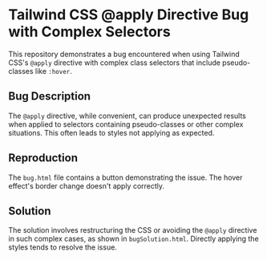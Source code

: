 # Tailwind CSS @apply Directive Bug with Complex Selectors

This repository demonstrates a bug encountered when using Tailwind CSS's `@apply` directive with complex class selectors that include pseudo-classes like `:hover`.

## Bug Description
The `@apply` directive, while convenient, can produce unexpected results when applied to selectors containing pseudo-classes or other complex situations. This often leads to styles not applying as expected.

## Reproduction
The `bug.html` file contains a button demonstrating the issue.  The hover effect's border change doesn't apply correctly. 

## Solution
The solution involves restructuring the CSS or avoiding the `@apply` directive in such complex cases, as shown in `bugSolution.html`.  Directly applying the styles tends to resolve the issue.